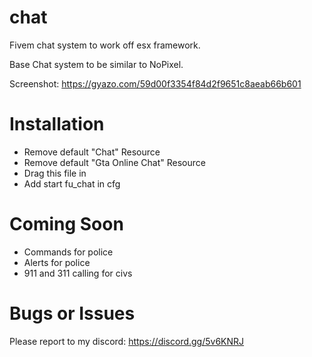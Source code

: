 # chat
Fivem chat system to work off esx framework. 


Base Chat system to be similar to NoPixel. 

Screenshot: https://gyazo.com/59d00f3354f84d2f9651c8aeab66b601

# Installation 
- Remove default "Chat" Resource
- Remove default "Gta Online Chat" Resource
- Drag this file in
- Add start fu_chat in cfg

# Coming Soon
- Commands for police
- Alerts for police
- 911 and 311 calling for civs 



# Bugs or Issues
Please report to my discord: https://discord.gg/5v6KNRJ
